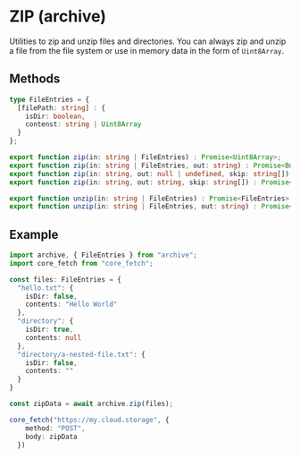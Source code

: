 # ZIP (archive)

Utilities to zip and unzip files and directories. You can always zip and unzip a file from the file system or use in memory data in the form of `Uint8Array`.

## Methods

```typescript
type FileEntries = {
  [filePath: string] : {
    isDir: boolean,
    contenst: string | Uint8Array
  }
};

export function zip(in: string | FileEntries) : Promise<Uint8Array>;
export function zip(in: string | FileEntries, out: string) : Promise<Boolean>;
export function zip(in: string, out: null | undefined, skip: string[]) : Promise<Uint8Array>;
export function zip(in: string, out: string, skip: string[]) : Promise<Boolean>;

export function unzip(in: string | FileEntries) : Promise<FileEntries>;
export function unzip(in: string | FileEntries, out: string) : Promise<Boolean>;
```

## Example

```typescript
import archive, { FileEntries } from "archive";
import core_fetch from "core_fetch";

const files: FileEntries = {
  "hello.txt": {
    isDir: false,
    contents: "Hello World"
  },
  "directory": {
    isDir: true,
    contents: null
  },
  "directory/a-nested-file.txt": {
    isDir: false,
    contents: ""
  }
}

const zipData = await archive.zip(files);

core_fetch("https://my.cloud.storage", {
    method: "POST",
    body: zipData
  })
```
